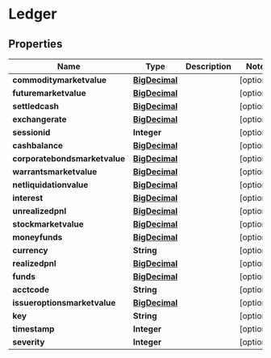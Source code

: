 # Ledger

## Properties

Name | Type | Description | Notes
------------ | ------------- | ------------- | -------------
**commoditymarketvalue** | [**BigDecimal**](BigDecimal.md) |  |  [optional]
**futuremarketvalue** | [**BigDecimal**](BigDecimal.md) |  |  [optional]
**settledcash** | [**BigDecimal**](BigDecimal.md) |  |  [optional]
**exchangerate** | [**BigDecimal**](BigDecimal.md) |  |  [optional]
**sessionid** | **Integer** |  |  [optional]
**cashbalance** | [**BigDecimal**](BigDecimal.md) |  |  [optional]
**corporatebondsmarketvalue** | [**BigDecimal**](BigDecimal.md) |  |  [optional]
**warrantsmarketvalue** | [**BigDecimal**](BigDecimal.md) |  |  [optional]
**netliquidationvalue** | [**BigDecimal**](BigDecimal.md) |  |  [optional]
**interest** | [**BigDecimal**](BigDecimal.md) |  |  [optional]
**unrealizedpnl** | [**BigDecimal**](BigDecimal.md) |  |  [optional]
**stockmarketvalue** | [**BigDecimal**](BigDecimal.md) |  |  [optional]
**moneyfunds** | [**BigDecimal**](BigDecimal.md) |  |  [optional]
**currency** | **String** |  |  [optional]
**realizedpnl** | [**BigDecimal**](BigDecimal.md) |  |  [optional]
**funds** | [**BigDecimal**](BigDecimal.md) |  |  [optional]
**acctcode** | **String** |  |  [optional]
**issueroptionsmarketvalue** | [**BigDecimal**](BigDecimal.md) |  |  [optional]
**key** | **String** |  |  [optional]
**timestamp** | **Integer** |  |  [optional]
**severity** | **Integer** |  |  [optional]



